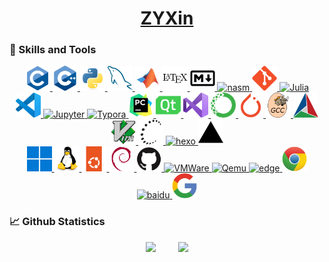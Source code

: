 <!--## Hi there 👋-->

<!--
**ZYXinnn/ZYXinnn** is a ✨ _special_ ✨ repository because its `README.md` (this file) appears on your GitHub profile.

Here are some ideas to get you started:

- 🔭 I’m currently working on ...
- 🌱 I’m currently learning ...
- 👯 I’m looking to collaborate on ...
- 🤔 I’m looking for help with ...
- 💬 Ask me about ...
- 📫 How to reach me: ...
- 😄 Pronouns: ...
- ⚡ Fun fact: ...
-->

**<h1 align="center"><ins>ZYXin</ins></h1>**

### 🔨 Skills and Tools

<div align="center">
    <a href="https://en.cppreference.com/w/c" target="_blank" rel="noreferrer">
        <img src="https://raw.githubusercontent.com/devicons/devicon/master/icons/c/c-original.svg" alt="C" width="40" height="40" />
    </a>
    <a href="https://en.cppreference.com/w/cpp" target="_blank" rel="noreferrer">
        <img src="https://raw.githubusercontent.com/devicons/devicon/master/icons/cplusplus/cplusplus-original.svg" alt="Cpp" width="40" height="40" />
    </a>
    <a href="https://www.python.org/" target="_blank" rel="noreferrer">
        <img src="https://raw.githubusercontent.com/devicons/devicon/master/icons/python/python-original.svg" alt="Python" width="40" height="40" />
    <a href="https://www.mysql.com/" target="_blank" rel="noreferrer">
        <img src="https://raw.githubusercontent.com/devicons/devicon/master/icons/mysql/mysql-original.svg" alt="MySql" width="40" height="40" />
    </a>
    <a href="https://www.mathworks.com/" target="_blank" rel="noreferrer">
        <img src="https://raw.githubusercontent.com/devicons/devicon/master/icons/matlab/matlab-original.svg" alt="MATLAB" width="40" height="40" />
    </a>  
<a href="https://www.latex-project.org/" target="_blank" rel="noreferrer">
    <img src="https://raw.githubusercontent.com/devicons/devicon/master/icons/latex/latex-original.svg" alt="Latex" width="40" height="40" />
</a>
<a href="https://daringfireball.net/projects/markdown/" target="_blank" rel="noreferrer">
    <img src="https://raw.githubusercontent.com/devicons/devicon/master/icons/markdown/markdown-original.svg" alt="Markdown" width="40" height="40" />
</a>
 <a href="https://github.com/netwide-assembler/nasm" target="_blank" rel="noreferrer">
        <img src="https://cdn.icon-icons.com/icons2/2148/PNG/512/nasm_icon_132182.png" alt="nasm" width="40" height="40" />
    </a>
<a href="https://www.git-scm.com/" target="_blank" rel="noreferrer">
    <img src="https://raw.githubusercontent.com/devicons/devicon/master/icons/git/git-original.svg" alt="git" width="40" height="40" />
    </a>
<a href="https://julialang.org/" target="_blank" rel="noreferrer">
        <img src="https://cdn.jsdelivr.net/gh/devicons/devicon@latest/icons/julia/julia-original.svg" alt="Julia" width="40" height="40" />
    </a>
</div>
<div align="center">
    <a href="https://code.visualstudio.com/" target="_blank" rel="noreferrer">
        <img src="https://raw.githubusercontent.com/devicons/devicon/master/icons/vscode/vscode-original.svg" alt="VsCode" width="40" height="40" />
    </a>
    <a href="https://jupyter.org/" target="_blank" rel="noreferrer">
        <img src="https://cdn.jsdelivr.net/gh/devicons/devicon@latest/icons/jupyter/jupyter-original-wordmark.svg" alt="Jupyter" width="40" height="40" />
    </a>
    <a href="https://typora.io/" target="_blank" rel="noreferrer">
        <img src="https://raw.githubusercontent.com/PapirusDevelopmentTeam/papirus-icon-theme/master/Papirus/64x64/apps/typora.svg" alt="Typora" width="40" height="40" />
    </a>
    <a href="https://www.jetbrains.com/pycharm/" target="_blank" rel="noreferrer">
        <img src="https://raw.githubusercontent.com/devicons/devicon/master/icons/pycharm/pycharm-original.svg" alt="PyCharm" width="40" height="40" />
    </a>
    <a href="https://qt.io" target="_blank" rel="noreferrer">
        <img src="https://raw.githubusercontent.com/devicons/devicon/master/icons/qt/qt-original.svg" alt="qt" width="40" height="40" />
    </a>
    <a href="https://visualstudio.microsoft.com/zh-hans/" target="_blank" rel="noreferrer">
        <img src="https://raw.githubusercontent.com/devicons/devicon/master/icons/visualstudio/visualstudio-original.svg" alt="Visual Studio" width="40" height="40" />
    </a>
    <a href="https://www.anaconda.com/" target="_blank" rel="noreferrer">
        <img src="https://raw.githubusercontent.com/devicons/devicon/master/icons/anaconda/anaconda-original.svg" alt="anaconda" width="40" height="40" />
    </a>
    <a href="https://pytorch.org/" target="_blank" rel="noreferrer">
        <img src="https://raw.githubusercontent.com/devicons/devicon/master/icons/pytorch/pytorch-original.svg" alt="PyTorch" width="40" height="40" />
    </a>
    <a href="https://gcc.gnu.org/" target="_blank" rel="noreferrer">
        <img src="https://raw.githubusercontent.com/devicons/devicon/master/icons/gcc/gcc-original.svg" alt="gcc" width="40" height="40"/>
    </a>
    <a href="https://cmake.org/" target="_blank" rel="noreferrer">
        <img src="https://raw.githubusercontent.com/devicons/devicon/master/icons/cmake/cmake-original.svg" alt="cmake" width="40" height="40"/>
    </a>
    <a href="https://www.vim.org/" target="_blank" rel="noreferrer">
        <img src="https://raw.githubusercontent.com/devicons/devicon/master/icons/vim/vim-original.svg" alt="vim" width="40" height="40" />
    </a>
    <a href="https://www.ssh.com/" target="_blank" rel="noreferrer">
        <img src="https://raw.githubusercontent.com/devicons/devicon/master/icons/ssh/ssh-original.svg" alt="ssh" width="40" height="40" />
    </a>
    <a href="https://hexo.io/" target="_blank" rel="noreferrer">
        <img src="https://www.vectorlogo.zone/logos/hexoio/hexoio-icon.svg" alt="hexo" width="40" height="40"/>
    </a>
    <a href="https://vercel.com/" target="_blank" rel="noreferrer">
        <img src="https://raw.githubusercontent.com/devicons/devicon/master/icons/vercel/vercel-original.svg" alt="vercel" width="40" height="40"/>
    </a>
</div>
<div align="center">
    <a href="https://www.microsoft.com/en-us/windows" target="_blank" rel="noreferrer">
        <img src="https://raw.githubusercontent.com/devicons/devicon/master/icons/windows11/windows11-original.svg" alt="windows11" width="40" height="40" />
    </a>
    <a href="https://www.linux.org/" target="_blank" rel="noreferrer">
        <img src="https://raw.githubusercontent.com/devicons/devicon/master/icons/linux/linux-original.svg" alt="linux" width="40" height="40"/>
    </a>
    <a href="https://www.ubuntu.com/" target="_blank" rel="noreferrer">
        <img src="https://raw.githubusercontent.com/devicons/devicon/master/icons/ubuntu/ubuntu-original.svg" alt="ubuntu" width="40" height="40" />
    </a>
    <a href="https://www.debian.org/" target="_blank" rel="noreferrer">
        <img src="https://raw.githubusercontent.com/devicons/devicon/master/icons/debian/debian-original.svg" alt="debian" width="40" height="40" />
    </a>
<a href="https://github.com/" target="_blank" rel="noreferrer">
    <img src="https://raw.githubusercontent.com/devicons/devicon/master/icons/github/github-original.svg" alt="Github" width="40" height="40" />
</a>
    <a href="https://www.vmware.com/" target="_blank" rel="noreferrer">
    <img src="https://upload.wikimedia.org/wikipedia/commons/5/5a/Vmware_workstation_16_icon.svg" alt="VMWare" width="40" height="40" />
</a>
    <a href="https://www.qemu.org/" target="_blank" rel="noreferrer">
    <img src="https://www.vectorlogo.zone/logos/qemu/qemu-icon.svg" alt="Qemu" width="40" height="40" />
</a>
    <a href="https://www.microsoft.com/en-us/edge" target="_blank" rel="noreferrer">
        <img src="https://upload.wikimedia.org/wikipedia/commons/9/98/Microsoft_Edge_logo_%282019%29.svg" alt="edge" width="40" height="40"/>
    </a>
    <a href="https://www.google.com/chrome" target="_blank" rel="noreferrer">
        <img src="https://raw.githubusercontent.com/devicons/devicon/master/icons/chrome/chrome-original.svg" alt="chrome" width="40" height="40"/>
    </a>
    <a href="https://www.baidu.com/" target="_blank" rel="noreferrer">
        <img src="https://www.vectorlogo.zone/logos/baidu/baidu-icon.svg" alt="baidu" width="40" height="40"/>
    </a>
    <a href="https://www.google.com/" target="_blank" rel="noreferrer">
        <img src="https://raw.githubusercontent.com/devicons/devicon/master/icons/google/google-original.svg" alt="google" width="40" height="40"/>
    </a>
</div>







### 📈 Github Statistics

<div align="center">
    <span>&emsp;&emsp;</span>
    <img height="175px" src="https://github-readme-stats.vercel.app/api?username=ZYXinnn&count_private=true&show_icons=true" />
    <span>&emsp;&emsp;</span>
    <img height="175px" src="https://github-readme-stats.vercel.app/api/top-langs/?username=ZYXinnn&layout=compact&langs_count=8" />
    <span>&emsp;&emsp;</span>
</div>


